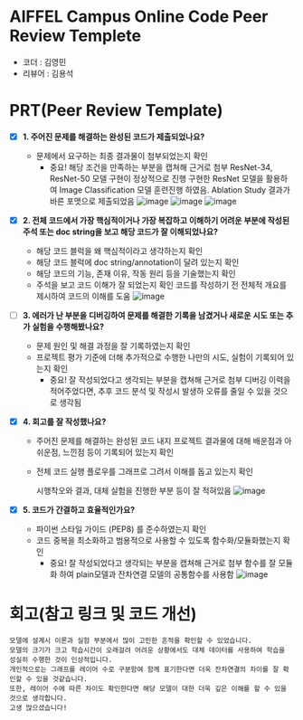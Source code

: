 # AIFFEL Campus Online Code Peer Review Templete
- 코더 : 김영민
- 리뷰어 : 김용석

# PRT(Peer Review Template)
- [X]  **1. 주어진 문제를 해결하는 완성된 코드가 제출되었나요?**
    - 문제에서 요구하는 최종 결과물이 첨부되었는지 확인
        - 중요! 해당 조건을 만족하는 부분을 캡쳐해 근거로 첨부
          ResNet-34, ResNet-50 모델 구현이 정상적으로 진행
          구현한 ResNet 모델을 활용하여 Image Classification 모델 훈련진행 하였음.
          Ablation Study 결과가 바른 포맷으로 제출되었음
        ![image](https://github.com/user-attachments/assets/b7ec8f5a-5e17-4164-9fb3-1c3c8e8e05b2)
        ![image](https://github.com/user-attachments/assets/b8a6f2de-8a8a-42a7-9f9a-036aeb154e76)
        ![image](https://github.com/user-attachments/assets/21d9639e-b693-4d09-9458-f5a9cd9d3057)


- [X]  **2. 전체 코드에서 가장 핵심적이거나 가장 복잡하고 이해하기 어려운 부분에 작성된 
주석 또는 doc string을 보고 해당 코드가 잘 이해되었나요?**
    - 해당 코드 블럭을 왜 핵심적이라고 생각하는지 확인
    - 해당 코드 블럭에 doc string/annotation이 달려 있는지 확인
    - 해당 코드의 기능, 존재 이유, 작동 원리 등을 기술했는지 확인
    - 주석을 보고 코드 이해가 잘 되었는지 확인
    코드를 작성하기 전 전체적 개요를 제시하여 코드의 이해를 도움
    ![image](https://github.com/user-attachments/assets/5115283a-ebea-430f-9ea9-0f1e54ef3bf9)
 
        
- [ ]  **3. 에러가 난 부분을 디버깅하여 문제를 해결한 기록을 남겼거나
새로운 시도 또는 추가 실험을 수행해봤나요?**
    - 문제 원인 및 해결 과정을 잘 기록하였는지 확인
    - 프로젝트 평가 기준에 더해 추가적으로 수행한 나만의 시도, 
    실험이 기록되어 있는지 확인
        - 중요! 잘 작성되었다고 생각되는 부분을 캡쳐해 근거로 첨부
    디버깅 이력을 적어주었다면, 추후 코드 분석 및 작성시 발생하 오류를 줄일 수 있을 것으로 생각됨
        
- [X]  **4. 회고를 잘 작성했나요?**
    - 주어진 문제를 해결하는 완성된 코드 내지 프로젝트 결과물에 대해
    배운점과 아쉬운점, 느낀점 등이 기록되어 있는지 확인
    - 전체 코드 실행 플로우를 그래프로 그려서 이해를 돕고 있는지 확인
       
        시행착오와 결과, 대체 실험을 진행한 부분 등이 잘 적혀있음
        ![image](https://github.com/user-attachments/assets/e44a8cba-36ca-4dd9-9e92-6835762c0f23)

- [X]  **5. 코드가 간결하고 효율적인가요?**
    - 파이썬 스타일 가이드 (PEP8) 를 준수하였는지 확인
    - 코드 중복을 최소화하고 범용적으로 사용할 수 있도록 함수화/모듈화했는지 확인
        - 중요! 잘 작성되었다고 생각되는 부분을 캡쳐해 근거로 첨부
          함수를 잘 모듈화 하여 plain모델과 잔차연결 모델의 공통함수를 사용함
          ![image](https://github.com/user-attachments/assets/7b658729-caa2-4b68-b471-c939dd708db6)
 


# 회고(참고 링크 및 코드 개선)
```
모델에 설계시 이론과 실험 부분에서 많이 고민한 흔적을 확인할 수 있었습니다.
모델의 크기가 크고 학습시간이 오래걸려 어려운 상황에서도 대체 데이터를 사용하여 학습을 성실히 수행한 것이 인상적입니다.
개인적으로는 그래프를 레이어 수로 구분함여 함께 표기한다면 더욱 잔차연결의 차이를 잘 확인할 수 있을 것같습니다.
또한, 레이어 수에 따른 차이도 확인한다면 해당 모델이 대한 더욱 깊은 이해를 할 수 있을 것으로 생각합니다.
고생 많으셨습니다!  
```
